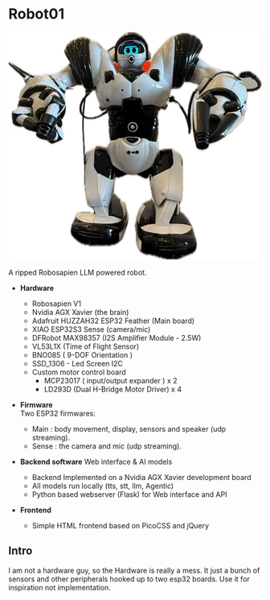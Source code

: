# Robot01

![Robot image](./img/robot01.png)

A ripped Robosapien LLM powered robot.  

- **Hardware**
	- Robosapien V1
	- Nvidia AGX Xavier (the brain)
	- Adafruit HUZZAH32 ESP32 Feather (Main board)
	- XIAO ESP32S3 Sense (camera/mic)
	- DFRobot MAX98357 (I2S Amplifier Module - 2.5W)
	- VL53L1X (Time of Flight Sensor)
	- BNO085 ( 9-DOF Orientation )
	- SSD_1306 - Led Screen I2C
	- Custom motor control board
		- MCP23017 ( input/output expander ) x 2
		- LD293D (Dual H-Bridge Motor Driver) x 4

- **Firmware**  
	Two ESP32 firmwares:
	- Main : body movement, display, sensors and speaker (udp streaming).
	- Sense : the camera and mic (udp streaming).

- **Backend software**
	Web interface & AI models
	- Backend Implemented on a Nvidia AGX Xavier development board
	- All models run locally (tts, stt, llm, Agentic)
	- Python based webserver (Flask) for Web interface and API

- **Frontend**
	- Simple HTML frontend based on PicoCSS and jQuery


## Intro

I am not a hardware guy, so the Hardware is really a mess. It just a bunch of sensors and other peripherals hooked up to two esp32 boards. Use it for inspiration not implementation.  

